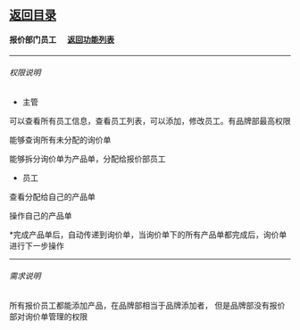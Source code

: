 ## [返回目录](../../readme.md)  
#### 报价部门员工 &nbsp;&nbsp;&nbsp;&nbsp; [返回功能列表](../5_Function.md)
---
###### 权限说明
- 主管

可以查看所有员工信息，查看员工列表，可以添加，修改员工。有品牌部最高权限

能够查询所有未分配的询价单

能够拆分询价单为产品单，分配给报价部员工

- 员工

查看分配给自己的产品单

操作自己的产品单

*完成产品单后，自动传递到询价单，当询价单下的所有产品单都完成后，询价单进行下一步操作

 ---
 ###### 需求说明
 所有报价员工都能添加产品，在品牌部相当于品牌添加者， 但是品牌部没有报价部对询价单管理的权限
